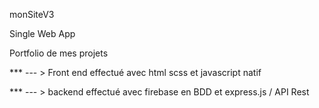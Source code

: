 monSiteV3

Single Web App 


Portfolio de mes projets 

*** --- > Front end effectué avec html scss et javascript natif

*** --- > backend effectué avec firebase en BDD et express.js / API Rest



